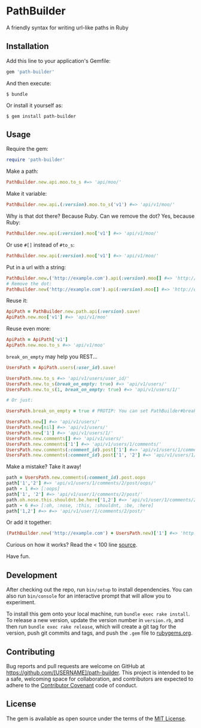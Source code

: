 # PathBuilder

A friendly syntax for writing url-like paths in Ruby

## Installation

Add this line to your application's Gemfile:

```ruby
gem 'path-builder'
```

And then execute:

    $ bundle

Or install it yourself as:

    $ gem install path-builder

## Usage

Require the gem:

```ruby
require 'path-builder'
```

Make a path:
```ruby
PathBuilder.new.api.moo.to_s #=> 'api/moo/'
```

Make it variable:
```ruby
PathBuilder.new.api.(:version).moo.to_s('v1') #=> 'api/v1/moo/'
```

Why is that dot there? Because Ruby. Can we remove the dot? Yes, because Ruby:
```ruby
PathBuilder.new.api(:version).moo['v1'] #=> 'api/v1/moo/'
```

Or use `#[]` instead of `#to_s`:
```ruby
PathBuilder.new.api(:version).moo['v1'] #=> 'api/v1/moo/'
```

Put in a url with a string:
```ruby
PathBuilder.new.('http://example.com').api(:version).moo[] #=> 'http://example.com/api/v1/moo/'
# Remove the dot:
PathBuilder.new('http://example.com').api(:version).moo[] #=> 'http://example.com/api/v1/moo/'
```


Reuse it:
```ruby
ApiPath = PathBuilder.new.path.api(:version).save!
ApiPath.new.moo['v1'] #=> 'api/v1/moo'
```

Reuse even more:
```ruby
ApiPath = ApiPath['v1']
ApiPath.new.moo.to_s #=> 'api/v1/moo'
```

`break_on_empty` may help you REST...
```ruby
UsersPath = ApiPath.users(:user_id).save!

UsersPath.new.to_s #=> 'api/v1/users/user_id/'
UsersPath.new.to_s(break_on_empty: true) #=> 'api/v1/users/'
UsersPath.new.to_s(1, break_on_empty: true) #=> 'api/v1/users/1/'

# Or just:

UsersPath.break_on_empty = true # PROTIP: You can set PathBuilder#break_on_empty in a config file.

UsersPath.new[] #=> 'api/v1/users/'
UsersPath.new[nil] #=> 'api/v1/users/'
UsersPath.new['1'] #=> 'api/v1/users/1/'
UsersPath.new.comments[] #=> 'api/v1/users/'
UsersPath.new.comments['1'] #=> 'api/v1/users/1/comments/'
UsersPath.new.comments(:comment_id).post['1'] #=> 'api/v1/users/1/comments/'
UsersPath.new.comments(:comment_id).post['1', '2'] #=> 'api/v1/users/1/comments/2/post/'
```

Make a mistake? Take it away!

```ruby
path = UsersPath.new.comments(:comment_id).post.oops
path['1','2'] #=> 'api/v1/users/1/comments/2/post/oops/'
path - 1 #=> [:oops]
path['1', '2'] #=> 'api/v1/user/1/comments/2/post/'
path.oh.nose.this.shouldnt.be.here['1,2'] #=> 'api/v1/user/1/comments/2/post/oh/nose/this/shouldnt/be/here/'
path - 6 #=> [:oh, :nose, :this, :shouldnt, :be, :here]
path['1,2'] #=> #=> 'api/v1/user/1/comments/2/post/'
```

Or add it together:

```ruby
(PathBuilder.new('http://example.com') + UsersPath.new)['1'] #=> 'http://example.com/api/v1/users/1/'
```

Curious on how it works? Read the < 100 line [source].

Have fun.

## Development

After checking out the repo, run `bin/setup` to install dependencies. You can also run `bin/console` for an interactive prompt that will allow you to experiment.

To install this gem onto your local machine, run `bundle exec rake install`. To release a new version, update the version number in `version.rb`, and then run `bundle exec rake release`, which will create a git tag for the version, push git commits and tags, and push the `.gem` file to [rubygems.org](https://rubygems.org).

## Contributing

Bug reports and pull requests are welcome on GitHub at https://github.com/[USERNAME]/path-builder. This project is intended to be a safe, welcoming space for collaboration, and contributors are expected to adhere to the [Contributor Covenant](http://contributor-covenant.org) code of conduct.


## License

The gem is available as open source under the terms of the [MIT License](http://opensource.org/licenses/MIT).

[source]: lib/path-builder.rb
